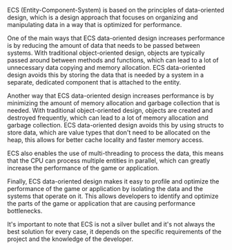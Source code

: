 ECS (Entity-Component-System) is based on the principles of data-oriented design, which is a design approach that focuses on organizing and manipulating data in a way that is optimized for performance.

One of the main ways that ECS data-oriented design increases performance is by reducing the amount of data that needs to be passed between systems. With traditional object-oriented design, objects are typically passed around between methods and functions, which can lead to a lot of unnecessary data copying and memory allocation. ECS data-oriented design avoids this by storing the data that is needed by a system in a separate, dedicated component that is attached to the entity.

Another way that ECS data-oriented design increases performance is by minimizing the amount of memory allocation and garbage collection that is needed. With traditional object-oriented design, objects are created and destroyed frequently, which can lead to a lot of memory allocation and garbage collection. ECS data-oriented design avoids this by using structs to store data, which are value types that don't need to be allocated on the heap, this allows for better cache locality and faster memory access.

ECS also enables the use of multi-threading to process the data, this means that the CPU can process multiple entities in parallel, which can greatly increase the performance of the game or application.

Finally, ECS data-oriented design makes it easy to profile and optimize the performance of the game or application by isolating the data and the systems that operate on it. This allows developers to identify and optimize the parts of the game or application that are causing performance bottlenecks.

It's important to note that ECS is not a silver bullet and it's not always the best solution for every case, it depends on the specific requirements of the project and the knowledge of the developer.